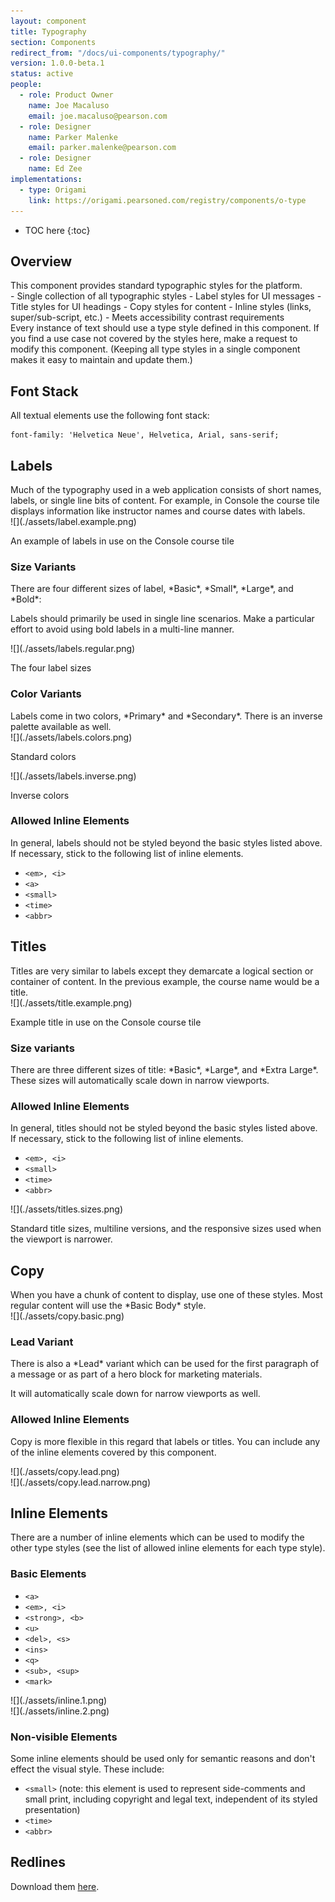 ```yaml
---
layout: component
title: Typography
section: Components
redirect_from: "/docs/ui-components/typography/"
version: 1.0.0-beta.1
status: active
people:
  - role: Product Owner
    name: Joe Macaluso
    email: joe.macaluso@pearson.com
  - role: Designer
    name: Parker Malenke
    email: parker.malenke@pearson.com
  - role: Designer
    name: Ed Zee
implementations:
  - type: Origami
    link: https://origami.pearsoned.com/registry/components/o-type
---
```


* TOC here
{:toc}


## Overview
<div markdown="1" class="tagline">
This component provides standard typographic styles for the platform.
</div>

<div markdown="1" class="feature_list">
- Single collection of all typographic styles
- Label styles for UI messages
- Title styles for UI headings
- Copy styles for content
- Inline styles (links, super/sub-script, etc.)
- Meets accessibility contrast requirements
</div>

<div markdown="1" class="usage">
Every instance of text should use a type style defined in this component. If you find a use case not covered by the styles here, make a request to modify this component. (Keeping all type styles in a single component makes it easy to maintain and update them.)
</div>

## Font Stack
All textual elements use the following font stack:

```
font-family: 'Helvetica Neue', Helvetica, Arial, sans-serif;
```

## Labels
<div class="section_text" markdown="1">
Much of the typography used in a web application consists of short names, labels, or single line bits of content. For example, in Console the course tile displays information like instructor names and course dates with labels.
</div>

<div class="images">
<div class="wide_image" markdown="1">
![](./assets/label.example.png)

An example of labels in use on the Console course tile
</div>
</div>

### Size Variants
<div class="section_text" markdown="1">
There are four different sizes of label, *Basic*, *Small*, *Large*, and *Bold*:

Labels should primarily be used in single line scenarios. Make a particular effort to avoid using bold labels in a multi-line manner.
</div>

<div class="images">
<div class="narrow_image" markdown="1">
![](./assets/labels.regular.png)

The four label sizes
</div>
</div>

### Color Variants
<div class="section_text" markdown="1">
Labels come in two colors, *Primary* and *Secondary*. There is an inverse palette available as well.
</div>

<div class="images">
<div class="narrow_image" markdown="1">
![](./assets/labels.colors.png)

Standard colors
</div>

<div class="narrow_image" markdown="1">
![](./assets/labels.inverse.png)

Inverse colors
</div>
</div>

### Allowed Inline Elements
<div class="section_text" markdown="1">
In general, labels should not be styled beyond the basic styles listed above. If necessary, stick to the following list of inline elements.

* `<em>, <i>`
* `<a>`
* `<small>`
* `<time>`
* `<abbr>`
</div>


## Titles
<div class="section_text" markdown="1">
Titles are very similar to labels except they demarcate a logical section or container of content. In the previous example, the course name would be a title.
</div>

<div class="images">
<div class="wide_image" markdown="1">
![](./assets/title.example.png)

Example title in use on the Console course tile
</div>
</div>

### Size variants
<div class="section_text" markdown="1">
There are three different sizes of title: *Basic*, *Large*, and *Extra Large*. These sizes will automatically scale down in narrow viewports.

### Allowed Inline Elements
In general, titles should not be styled beyond the basic styles listed above. If necessary, stick to the following list of inline elements.

* `<em>, <i>`
* `<small>`
* `<time>`
* `<abbr>`
</div>

<div class="images">
<div class="wide_image" markdown="1">
![](./assets/titles.sizes.png)

Standard title sizes, multiline versions, and the responsive sizes used when the viewport is narrower.
</div>
</div>


## Copy
<div class="section_text" markdown="1">
When you have a chunk of content to display, use one of these styles. Most regular content will use the *Basic Body* style.
</div>

<div class="images">
<div class="narrow_image" markdown="1">
![](./assets/copy.basic.png)
</div>
</div>

### Lead Variant
<div class="section_text" markdown="1">
There is also a *Lead* variant which can be used for the first paragraph of a message or as part of a hero block for marketing materials.

It will automatically scale down for narrow viewports as well.

### Allowed Inline Elements
Copy is more flexible in this regard that labels or titles. You can include any of the inline elements covered by this component.
</div>

<div class="images">
<div class="wide_image" markdown="1">
![](./assets/copy.lead.png)
</div>

<div class="narrow_image" markdown="1">
![](./assets/copy.lead.narrow.png)
</div>
</div>


## Inline Elements
<div class="section_text" markdown="1">
There are a number of inline elements which can be used to modify the other type styles (see the list of allowed inline elements for each type style).

### Basic Elements

* `<a>`
* `<em>, <i>`
* `<strong>, <b>`
* `<u>`
* `<del>, <s>`
* `<ins>`
* `<q>`
* `<sub>, <sup>`
* `<mark>`
</div>

<div class="images">
<div class="narrow_image" markdown="1">
![](./assets/inline.1.png)
</div>

<div class="narrow_image" markdown="1">
![](./assets/inline.2.png)
</div>
</div>

### Non-visible Elements
<div class="section_text" markdown="1">
Some inline elements should be used only for semantic reasons and don't effect the visual style. These include:

* `<small>` (note: this element is used to represent side-comments and small print, including copyright and legal text, independent of its styled presentation)
* `<time>`
* `<abbr>`
</div>


## Redlines
Download them [here](./assets/redlines.zip).
